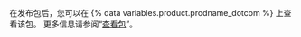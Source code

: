 在发布包后，您可以在 {% data variables.product.prodname_dotcom %} 上查看该包。 更多信息请参阅“[查看包](/packages/publishing-and-managing-packages/viewing-packages)”。
